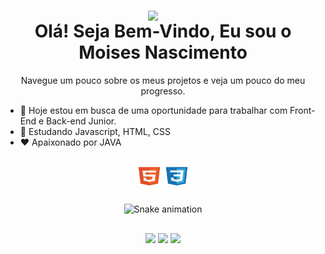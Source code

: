### 
<div align="center">
  <img align="right" width="276" src="https://media.tenor.com/eFWg68USeZgAAAAd/computer-hacker-fallout.gif" />
</div>


<div align="center">
  <h1 align="center">
    Olá! Seja Bem-Vindo, Eu sou o Moises Nascimento
  </h1>
  <p>
    Navegue um pouco sobre os meus projetos e veja um pouco do meu progresso.
  </p>
</div>


- 🔭 Hoje estou em busca de uma oportunidade para trabalhar com Front-End e Back-end Junior.
- 🌱 Estudando Javascript, HTML, CSS
- ❤️ Apaixonado por JAVA
  
<div align="center" style="display: inline_block"><br>
  <img align="center" alt="felipe-HTML" height="30" width="40" src="https://raw.githubusercontent.com/devicons/devicon/master/icons/html5/html5-original.svg">
  <img align="center" alt="felipe-CSS" height="30" width="40" src="https://raw.githubusercontent.com/devicons/devicon/master/icons/css3/css3-original.svg">
</div>

##
<div align="center">

  ![Snake animation](https://github.com/danielbped/danielbped/blob/output/github-contribution-grid-snake.svg)
  
</div>

##

<div align="center">
   <a href="https://www.instagram.com/moisesnascimento842/" target="_blank"><img src="https://img.shields.io/badge/-Instagram-%23E4405F?style=for-the-badge&logo=instagram&logoColor=white" target="_blank"></a>
  <a href = "https://www.instagram.com/moisesnascimento842/>
  <a href = "mailto:moisesinvestidor1994@gmail.com"><img src="https://img.shields.io/badge/-Gmail-%23333?style=for-the-badge&logo=gmail&logoColor=white" target="_blank"></a>
  <a href="(https://www.linkedin.com/in/moises-nascimento-669320332" target="_blank"><img src="https://img.shields.io/badge/-LinkedIn-%230077B5?style=for-the-badge&logo=linkedin&logoColor=white" target="_blank"></a> 
</div>
